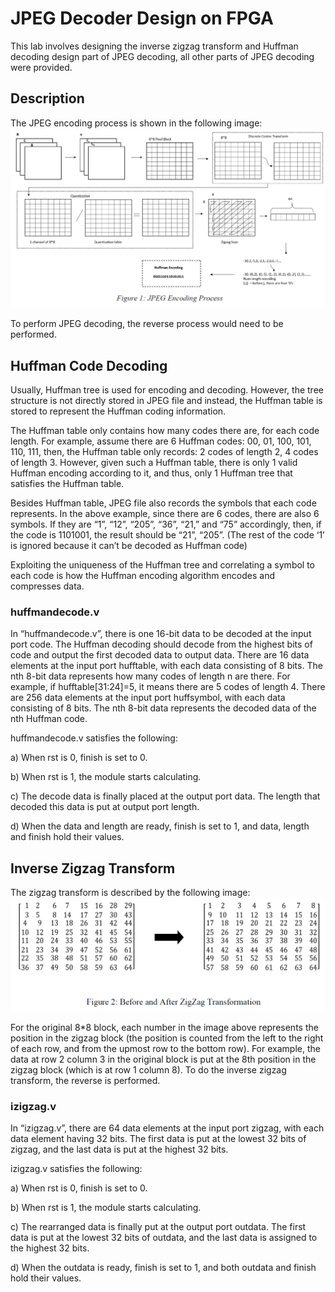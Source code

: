 # JPEG Decoder Design on FPGA

This lab involves designing the inverse zigzag transform and Huffman decoding design part of JPEG decoding, all other parts of JPEG decoding were provided. 
## Description

The JPEG encoding process is shown in the following image: 
<br />
![test](images/encoding.PNG)

To perform JPEG decoding, the reverse process would need to be performed. 

## Huffman Code Decoding

Usually, Huffman tree is used for encoding and decoding. However, the tree structure is not directly stored in JPEG file and instead, the Huffman table is stored to represent the Huffman coding information.

The Huffman table only contains how many codes there are, for each code length. For example, assume
there are 6 Huffman codes: 00, 01, 100, 101, 110, 111, then, the Huffman table only records: 2 codes of
length 2, 4 codes of length 3. However, given such a Huffman table, there is only 1 valid Huffman
encoding according to it, and thus, only 1 Huffman tree that satisfies the Huffman table.

Besides Huffman table, JPEG file also records the symbols that each code represents. In the above
example, since there are 6 codes, there are also 6 symbols. If they are “1”, “12”, “205”, “36”, “21,” and
“75” accordingly, then, if the code is 1101001, the result should be “21”, “205”. (The rest of the code ‘1’ is ignored because it can’t be decoded as Huffman code)

Exploiting the uniqueness of the Huffman tree and correlating a symbol to each code is how the Huffman encoding algorithm encodes and compresses data.

### huffmandecode.v

In “huffmandecode.v”, there is one 16-bit data to be decoded at the input port code. The Huffman
decoding should decode from the highest bits of code and output the first decoded data to output data.
There are 16 data elements at the input port hufftable, with each data consisting of 8 bits. The nth 8-bit
data represents how many codes of length n are there. For example, if hufftable[31:24]=5, it means
there are 5 codes of length 4. There are 256 data elements at the input port huffsymbol, with each data
consisting of 8 bits. The nth 8-bit data represents the decoded data of the nth Huffman code.

huffmandecode.v satisfies the following:

a) When rst is 0, finish is set to 0.

b) When rst is 1, the module starts calculating.

c) The decode data is finally placed at the output port data. The length that decoded this data is put
at output port length.

d) When the data and length are ready, finish is set to 1, and data, length and finish hold their values.

## Inverse Zigzag Transform

The zigzag transform is described by the following image:
<br />
![test](images/zigzag.PNG)

For the original 8*8 block, each number in the image above represents the position in the zigzag block
(the position is counted from the left to the right of each row, and from the upmost row to the bottom
row). For example, the data at row 2 column 3 in the original block is put at the 8th position in the
zigzag block (which is at row 1 column 8). To do the inverse zigzag transform, the reverse is performed.

### izigzag.v

In “izigzag.v”, there are 64 data elements at the input port zigzag, with each data element having 32
bits. The first data is put at the lowest 32 bits of zigzag, and the last data is put at the highest 32 bits.

izigzag.v satisfies the following:

a) When rst is 0, finish is set to 0.

b) When rst is 1, the module starts calculating.

c) The rearranged data is finally put at the output port outdata. The first data is put at the lowest 32
bits of outdata, and the last data is assigned to the highest 32 bits.

d) When the outdata is ready, finish is set to 1, and both outdata and finish hold their values.
